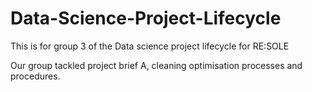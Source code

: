 # Data-Science-Project-Lifecycle
This is for group 3 of the Data science project lifecycle for RE:SOLE

Our group tackled project brief A, cleaning optimisation processes and procedures.